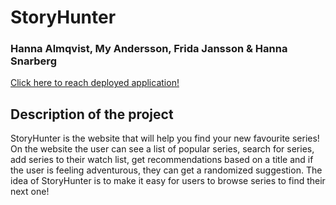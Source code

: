 # StoryHunter

### Hanna Almqvist, My Andersson, Frida Jansson & Hanna Snarberg

[Click here to reach deployed application!](https://storyhunter-2a3c7.web.app/)

## Description of the project

StoryHunter is the website that will help you find your new favourite series! On the website the user can see a list of popular series, search for series, add series to their watch list, get recommendations based on a title and if the user is feeling adventurous, they can get a randomized suggestion. The idea of StoryHunter is to make it easy for users to browse series to find their next one!


